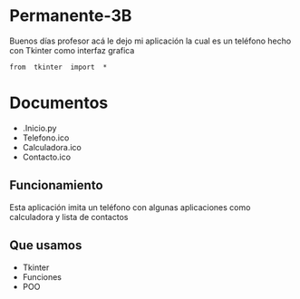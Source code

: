 # Permanente-3B

Buenos días profesor acá le dejo mi aplicación la cual es un teléfono hecho con Tkinter como interfaz grafica

    from  tkinter  import  *


# Documentos

 - .Inicio.py
 - Telefono.ico
 - Calculadora.ico
 - Contacto.ico

## Funcionamiento

Esta aplicación imita un teléfono con algunas aplicaciones como calculadora y lista de contactos

## Que usamos

 - Tkinter
 - Funciones
 - POO
